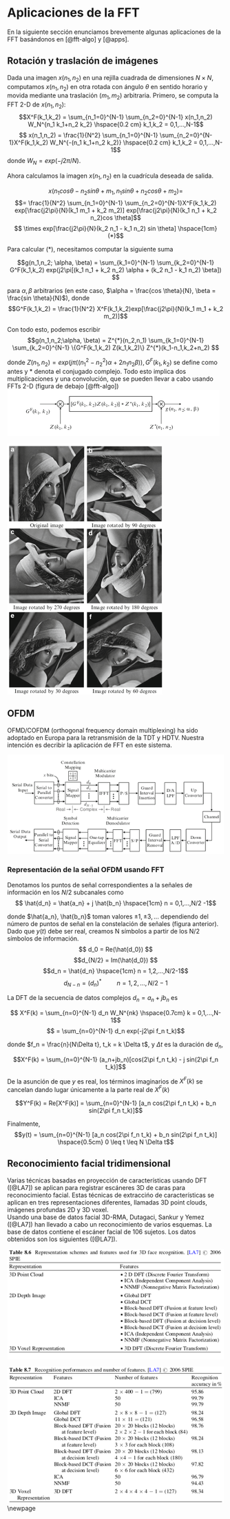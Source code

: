 # Aplicaciones de la FFT

En la siguiente sección enunciamos brevemente algunas aplicaciones de la FFT basándonos en [@fft-algo] y [@apps].

## Rotación y traslación de imágenes

Dada una imagen $x(n_1,n_2)$ en una rejilla cuadrada de dimensiones $N \times N$, computamos $x(n_1,n_2)$ en otra rotada con ángulo $\theta$ en sentido horario y movida mediante una traslación $(m_1,m_2)$ arbitraria. Primero, se computa la FFT 2-D de $x(n_1,n_2)$:
$$X^F(k_1,k_2) = \sum_{n_1=0}^{N-1} \sum_{n_2=0}^{N-1} x(n_1,n_2) W_N^{n_1 k_1+n_2 k_2} \hspace{0.2 cm} k_1,k_2 = 0,1,...,N-1$$
$$ x(n_1,n_2) = \frac{1}{N^2}  \sum_{n_1=0}^{N-1} \sum_{n_2=0}^{N-1}X^F(k_1,k_2) W_N^{-(n_1 k_1+n_2 k_2)} \hspace{0.2 cm} k_1,k_2 = 0,1,...,N-1$$
donde $W_N = exp(-j2\pi/N)$.

Ahora calculamos la imagen $x(n_1,n_2)$ en la cuadrícula deseada de salida.

$$x(n_1 cos \theta - n_2 sin \theta + m_1, n_1 sin \theta + n_2 cos \theta +m_2) = $$ $$= \frac{1}{N^2}  \sum_{n_1=0}^{N-1} \sum_{n_2=0}^{N-1}X^F(k_1,k_2) exp[\frac{j2\pi}{N}(k_1 m_1 + k_2 m_2)] exp[\frac{j2\pi}{N}(k_1 n_1 + k_2 n_2)cos \theta]$$ $$ \times exp[\frac{j2\pi}{N}(k_2 n_1 - k_1 n_2) sin \theta] \hspace{1cm} (*)$$  

Para calcular (*), necesitamos computar la siguiente suma

$$g(n_1,n_2; \alpha, \beta) = \sum_{k_1=0}^{N-1} \sum_{k_2=0}^{N-1} G^F(k_1,k_2) exp(j2\pi[(k_1 n_1 + k_2 n_2) \alpha + (k_2 n_1 - k_1 n_2) \beta]) $$

para $\alpha, \beta$ arbitrarios (en este caso, $\alpha = \frac{cos \theta}{N}, \beta = \frac{sin \theta}{N}$), donde
$$G^F(k_1,k_2) = \frac{1}{N^2} X^F(k_1,k_2)exp[\frac{j2\pi}{N}(k_1 m_1 + k_2 m_2)]$$

Con todo esto, podemos escribir 
$$g(n_1,n_2;\alpha, \beta) = Z^{*}(n_2,n_1) \sum_{k_1=0}^{N-1} \sum_{k_2=0}^{N-1} \{G^F(k_1,k_2) Z(k_1,k_2)\} Z^{*}(k_1-n_1,k_2+n_2) $$

donde $Z(n_1,n_2) = exp(j \pi((n_1^2-n_2^2) \alpha +2n_1 n_2 \beta)), G^F(k_1,k_2)$  se define como antes y * denota el conjugado complejo. Todo esto implica dos multiplicaciones y una convolución, que se pueden llevar a cabo usando FFTs 2-D (figura de debajo [@fft-algo]) 
![Rotación de una imagen con FFT 2-D](./imgs/rotacion.png)


![Ejemplo de rotación](./imgs/ejemplo-rotacion.png)

## OFDM

OFMD/COFDM (orthogonal frequency domain multiplexing) ha sido adoptado en Europa para la retransmisión de la TDT y HDTV. Nuestra intención es decribir la aplicación de FFT en este sistema.

![FFT en OFDM](./imgs/OFMD.png)

### Representación de la señal OFDM usando FFT

Denotamos los puntos de señal correspondientes a la señales de información en los $N/2$ subcanales como
$$ \hat{d_n} = \hat{a_n} + j \hat{b_n} \hspace{1cm} n = 0,1,...,N/2 -1$$

donde $\hat{a_n}, \hat{b_n}$ toman valores $\pm 1, \pm 3,...$ dependiendo del número de puntos de señal en la constelación de señales (figura anterior).  
Dado que $y(t)$ debe ser real, creamos N símbolos a partir de los N/2 símbolos de información.  
$$ d_0 = Re(\hat{d_0}) $$
$$d_{N/2} = Im(\hat{d_0}) $$
$$d_n = \hat{d_n} \hspace{1cm} n = 1,2,...,N/2-1$$
$$d_{N-n}=(d_n)^{*} \hspace{1cm} n = 1,2,...,N/2-1$$

La DFT de la secuencia de datos complejos $d_n = a_n +j b_n$ es 

$$ X^F(k) = \sum_{n=0}^{N-1} d_n W_N^{nk} \hspace{0.7cm} k = 0,1,...,N-1$$
$$ =  \sum_{n=0}^{N-1} d_n exp(-j2\pi f_n t_k)$$

donde $f_n = \frac{n}{N\Delta t}, t_k = k \Delta t$, y $\Delta t$ es la duración de $d_n$,  

$$X^F(k) = \sum_{n=0}^{N-1} (a_n+jb_n)[cos(2\pi f_n t_k) - j sin(2\pi f_n t_k)]$$

De la asunción de que $y$ es real, los términos imaginarios de $X^F(k)$ se cancelan dando lugar únicamente a la parte real de $X^F(k)$

$$Y^F(k) = Re[X^F(k)] = \sum_{n=0}^{N-1} [a_n cos(2\pi f_n t_k) + b_n sin(2\pi f_n t_k)]$$

Finalmente,
$$y(t) = \sum_{n=0}^{N-1} [a_n cos(2\pi f_n t_k) + b_n sin(2\pi f_n t_k)] \hspace{0.5cm} 0 \leq t \leq N \Delta t$$

## Reconocimiento facial tridimensional

Varias técnicas basadas en proyección de características usando DFT ([@LA7]) se aplican para registrar escáneres 3D de caras para reconocimiento facial. Estas técnicas de extraccińo de características se aplican en tres representaciones diferentes, llamadas 3D point clouds, imágenes profundas 2D y 3D voxel.  
Usando una base de datos facial 3D-RMA, Dutagaci, Sankur y Yemez ([@LA7]) han llevado a cabo un reconocimiento de varios esquemas. La base de datos contiene el escáner facial de 106 sujetos. Los datos obtenidos son los siguientes ([@LA7]).

![ Representación de esquemas y características en el reconocimiento facial](./imgs/facial2.png)

![Resultados del reconocimiento](./imgs/facial3.png)
\newpage
